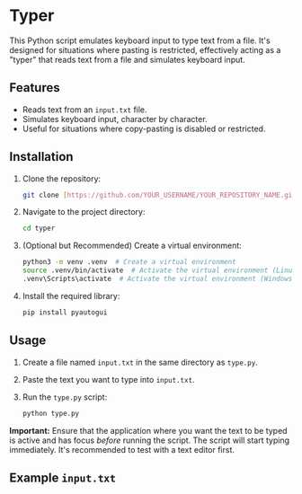 # Typer

This Python script emulates keyboard input to type text from a file. It's designed for situations where pasting is restricted, effectively acting as a "typer" that reads text from a file and simulates keyboard input.

## Features

* Reads text from an `input.txt` file.
* Simulates keyboard input, character by character.
* Useful for situations where copy-pasting is disabled or restricted.

## Installation

1.  Clone the repository:

    ```bash
    git clone [https://github.com/YOUR_USERNAME/YOUR_REPOSITORY_NAME.git](https://www.google.com/search?q=https://github.com/YOUR_USERNAME/YOUR_REPOSITORY_NAME.git)
    ```

2.  Navigate to the project directory:

    ```bash
    cd typer
    ```

3.  (Optional but Recommended) Create a virtual environment:
    ```bash
    python3 -m venv .venv  # Create a virtual environment
    source .venv/bin/activate  # Activate the virtual environment (Linux/macOS)
    .venv\Scripts\activate  # Activate the virtual environment (Windows)
    ```

4. Install the required library:
    ```bash
    pip install pyautogui
    ```
## Usage

1.  Create a file named `input.txt` in the same directory as `type.py`.
2.  Paste the text you want to type into `input.txt`.
3.  Run the `type.py` script:

    ```bash
    python type.py
    ```

**Important:** Ensure that the application where you want the text to be typed is active and has focus *before* running the script.  The script will start typing immediately.  It's recommended to test with a text editor first.

## Example `input.txt`
